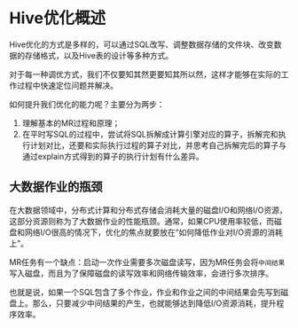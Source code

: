 # Hive优化概述

Hive优化的方式是多样的，可以通过SQL改写、调整数据存储的文件块、改变数据的存储格式，以及Hive表的设计等多种方式。

对于每一种调优方式，我们不仅要知其然更要知其所以然，这样才能够在实际的工作过程中快速定位问题并解决。

如何提升我们优化的能力呢？主要分为两步：

1. 理解基本的MR过程和原理；
2. 在平时写SQL的过程中，尝试将SQL拆解成计算引擎对应的算子，拆解完和执行计划对比，还要和实际执行过程的算子对比，并思考自己拆解完后的算子与通过explain方式得到的算子的执行计划有什么差异。

## 大数据作业的瓶颈

在大数据领域中，分布式计算和分布式存储会消耗大量的磁盘I/O和网络I/O资源，这部分资源则称为了大数据作业的性能瓶颈。通常，如果CPU使用率较低，而磁盘和网络I/O很高的情况下，优化的焦点就要放在“如何降低作业对I/O资源的消耗上”。

MR任务有一个缺点：启动一次作业需要多次磁盘读写，因为MR任务会将`中间结果`写入磁盘，而且为了保障磁盘的读写效率和网络传输效率，会进行多次排序。

也就是说，如果一个SQL包含了多个作业，作业和作业之间的中间结果会先写到磁盘上。那么，只要减少中间结果的产生，也就能够达到降低I/O资源消耗，提升程序效率。



